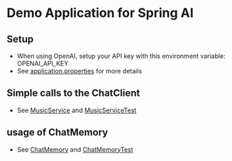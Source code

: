 # Demo Application for Spring AI

## Setup
* When using OpenAI, setup your API key with this environment variable: OPENAI_API_KEY
* See [application.properties](src/main/resources/application.properties) for more details

## Simple calls to the ChatClient
* See [MusicService](src/main/java/com/spring/music/MusicService.java) and [MusicServiceTest](src/test/java/com/spring/music/MusicServiceTest.java)

## usage of ChatMemory
* See [ChatMemory](src/main/java/com/spring/memory/ChatMemoryService.java) and [ChatMemoryTest](src/test/java/com/spring/memory/ChatMemoryServiceTest.java)


